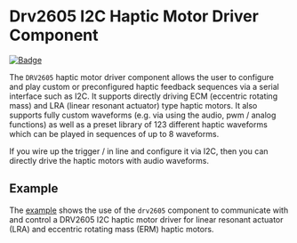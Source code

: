 # Drv2605 I2C Haptic Motor Driver Component

[![Badge](https://components.espressif.com/components/espp/drv2605/badge.svg)](https://components.espressif.com/components/espp/drv2605)

The `DRV2605` haptic motor driver component allows the user to configure and
play custom or preconfigured haptic feedback sequences via a serial interface
such as I2C. It supports directly driving ECM (eccentric rotating mass) and LRA
(linear resonant actuator) type haptic motors. It also supports fully custom
waveforms (e.g. via using the audio, pwm / analog functions) as well as a preset
library of 123 different haptic waveforms which can be played in sequences of up
to 8 waveforms.

If you wire up the trigger / in line and configure it via I2C, then you can
directly drive the haptic motors with audio waveforms.

## Example

The [example](./example) shows the use of the `drv2605` component to communicate with and
control a DRV2605 I2C haptic motor driver for linear resonant actuator (LRA) and
eccentric rotating mass (ERM) haptic motors.

